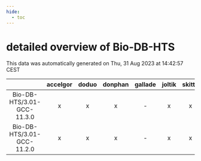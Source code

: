 ```yaml
---
hide:
  - toc
---
```


detailed overview of Bio-DB-HTS
===============================


This data was automatically generated on Thu, 31 Aug 2023 at 14:42:57 CEST  

| |accelgor|doduo|donphan|gallade|joltik|skitty|swalot|victini|
| :---: | :---: | :---: | :---: | :---: | :---: | :---: | :---: | :---: |
|Bio-DB-HTS/3.01-GCC-11.3.0|x|x|x|-|x|x|x|x|
|Bio-DB-HTS/3.01-GCC-11.2.0|x|x|x|-|x|x|x|x|
